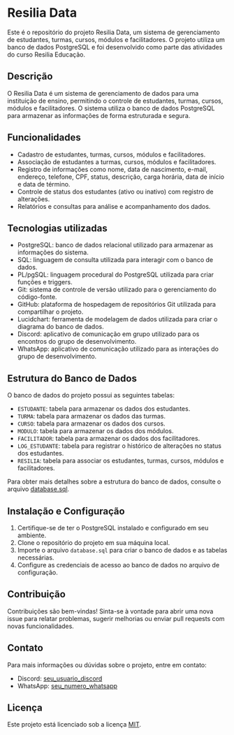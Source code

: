 # Resilia Data

Este é o repositório do projeto Resilia Data, um sistema de gerenciamento de estudantes, turmas, cursos, módulos e facilitadores. O projeto utiliza um banco de dados PostgreSQL e foi desenvolvido como parte das atividades do curso Resilia Educação.

## Descrição

O Resilia Data é um sistema de gerenciamento de dados para uma instituição de ensino, permitindo o controle de estudantes, turmas, cursos, módulos e facilitadores. O sistema utiliza o banco de dados PostgreSQL para armazenar as informações de forma estruturada e segura.

## Funcionalidades

- Cadastro de estudantes, turmas, cursos, módulos e facilitadores.
- Associação de estudantes a turmas, cursos, módulos e facilitadores.
- Registro de informações como nome, data de nascimento, e-mail, endereço, telefone, CPF, status, descrição, carga horária, data de início e data de término.
- Controle de status dos estudantes (ativo ou inativo) com registro de alterações.
- Relatórios e consultas para análise e acompanhamento dos dados.

## Tecnologias utilizadas

- PostgreSQL: banco de dados relacional utilizado para armazenar as informações do sistema.
- SQL: linguagem de consulta utilizada para interagir com o banco de dados.
- PL/pgSQL: linguagem procedural do PostgreSQL utilizada para criar funções e triggers.
- Git: sistema de controle de versão utilizado para o gerenciamento do código-fonte.
- GitHub: plataforma de hospedagem de repositórios Git utilizada para compartilhar o projeto.
- Lucidchart: ferramenta de modelagem de dados utilizada para criar o diagrama do banco de dados.
- Discord: aplicativo de comunicação em grupo utilizado para os encontros do grupo de desenvolvimento.
- WhatsApp: aplicativo de comunicação utilizado para as interações do grupo de desenvolvimento.

## Estrutura do Banco de Dados

O banco de dados do projeto possui as seguintes tabelas:

- `ESTUDANTE`: tabela para armazenar os dados dos estudantes.
- `TURMA`: tabela para armazenar os dados das turmas.
- `CURSO`: tabela para armazenar os dados dos cursos.
- `MODULO`: tabela para armazenar os dados dos módulos.
- `FACILITADOR`: tabela para armazenar os dados dos facilitadores.
- `LOG_ESTUDANTE`: tabela para registrar o histórico de alterações no status dos estudantes.
- `RESILIA`: tabela para associar os estudantes, turmas, cursos, módulos e facilitadores.

Para obter mais detalhes sobre a estrutura do banco de dados, consulte o arquivo [database.sql](database.sql).

## Instalação e Configuração

1. Certifique-se de ter o PostgreSQL instalado e configurado em seu ambiente.
2. Clone o repositório do projeto em sua máquina local.
3. Importe o arquivo `database.sql` para criar o banco de dados e as tabelas necessárias.
4. Configure as credenciais de acesso ao banco de dados no arquivo de configuração.

## Contribuição

Contribuições são bem-vindas! Sinta-se à vontade para abrir uma nova issue para relatar problemas, sugerir melhorias ou enviar pull requests com novas funcionalidades.

## Contato

Para mais informações ou dúvidas sobre o projeto, entre em contato:

- Discord: [seu_usuario_discord](link_do_discord)
- WhatsApp: [seu_numero_whatsapp](link_do_whatsapp)

## Licença

Este projeto está licenciado sob a licença [MIT](LICENSE).
